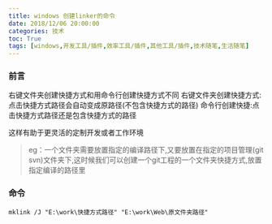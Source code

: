 ```yaml
---
title: windows 创建linker的命令
date: 2018/12/06 20:00:00
categories: 技术
toc: True
tags: [windows,开发工具/插件,效率工具/插件,其他工具/插件,技术随笔,生活随笔]
---
```




### 前言
右键文件夹创建快捷方式和用命令行创建快捷方式不同
右键文件夹创建快捷方式:点击快捷方式路径会自动变成原路径(不包含快捷方式的路径)
命令行创建快捷:点击快捷方式路径还是包含快捷方式的路径

这样有助于更灵活的定制开发或者工作环境 
>eg：一个文件夹需要放置指定的编译路径下,又要放置在指定的项目管理(git svn)文件夹下,这时候我们可以创建一个git工程的一个文件夹快捷方式,放置指定编译的路径里
### 命令
```shell
mklink /J "E:\work\快捷方式路径" "E:\work\Web\原文件夹路径"
```